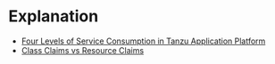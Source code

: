 # Explanation

* [Four Levels of Service Consumption in Tanzu Application Platform](./explanation/four-levels-of-service-consumption.hbs.md)
* [Class Claims vs Resource Claims](./explanation/class-claim-vs-resource-claim.hbs.md)
